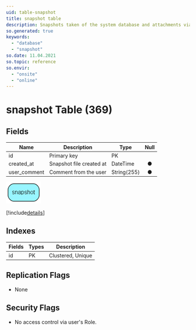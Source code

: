 ```yaml
---
uid: table-snapshot
title: snapshot table
description: Snapshots taken of the system database and attachments via soap
so.generated: true
keywords:
  - "database"
  - "snapshot"
so.date: 11.04.2021
so.topic: reference
so.envir:
  - "onsite"
  - "online"
---
```


# snapshot Table (369)

## Fields

| Name | Description | Type | Null |
|------|-------------|------|:----:|
|id|Primary key|PK| |
|created\_at|Snapshot file created at|DateTime|&#x25CF;|
|user\_comment|Comment from the user|String(255)|&#x25CF;|


![snapshot table relationship diagram](./media/snapshot.png)

[!include[details](./includes/snapshot.md)]

## Indexes

| Fields | Types | Description |
|--------|-------|-------------|
|id |PK |Clustered, Unique |

## Replication Flags

* None

## Security Flags

* No access control via user's Role.

